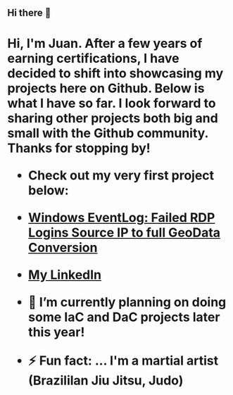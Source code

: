 ## Hi there 👋

<h1>Hi, I'm Juan. After a few years of earning certifications, I have decided to shift into showcasing my projects here on Github. Below is what I 
have so far. I look forward to sharing other projects both big and small with the Github community. Thanks for stopping by!

  - Check out my very first project below:
  - [Windows EventLog: Failed RDP Logins Source IP to full GeoData Conversion](https://github.com/juansasoc/Azure-Project/blob/main/README.md)
  







- [My LinkedIn](https://www.linkedin.com/in/juan-rivera-2b434b7b/)





- 🔭 I’m currently planning on doing some IaC and DaC projects later this year!
 

- ⚡ Fun fact: ... I'm a martial artist (Brazililan Jiu Jitsu, Judo)
  
